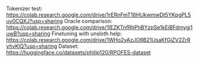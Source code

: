 Tokenizer test: https://colab.research.google.com/drive/1rERnFmT16HUkwmwDt5YKpgPL5uv0CQXJ?usp=sharing
Oracle comparison: https://colab.research.google.com/drive/1IEZKTnfRhPhBYzpSe1kEiBFdmygi1uwB?usp=sharing
Finetuning with unsloth help: https://colab.research.google.com/drive/1WHo2yAzJO9B21UsaKfGjZV2ZrRyhvKlQ?usp=sharing
Dataset: https://huggingface.co/datasets/philip120/RPOFES-dataset
